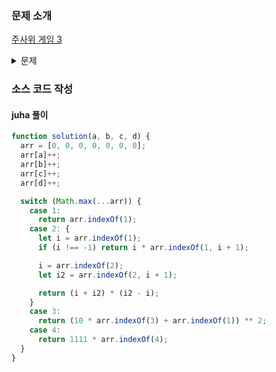 ### 문제 소개

[주사위 게임 3](https://school.programmers.co.kr/learn/courses/30/lessons/181916)

<details>
<summary>문제</summary>
<div markdown="1">

1부터 6까지 숫자가 적힌 주사위가 네 개 있습니다.
네 주사위를 굴렸을 때 나온 숫자에 따라 다음과 같은 점수를 얻습니다.
네 주사위에서 나온 숫자가 모두 p로 같다면 1111 × p점을 얻습니다.
세 주사위에서 나온 숫자가 p로 같고 나머지 다른 주사위에서 나온 숫자가 q(p ≠ q)라면 (10 × p + q)2 점을 얻습니다.
주사위가 두 개씩 같은 값이 나오고,
나온 숫자를 각각 p, q(p ≠ q)라고 한다면 (p + q) × |p - q|점을 얻습니다.
어느 두 주사위에서 나온 숫자가 p로 같고 나머지 두 주사위에서 나온 숫자가 각각 p와 다른 q, r(q ≠ r)이라면 q × r점을 얻습니다.
네 주사위에 적힌 숫자가 모두 다르다면 나온 숫자 중 가장 작은 숫자 만큼의 점수를 얻습니다.
네 주사위를 굴렸을 때 나온 숫자가 정수 매개변수 a, b, c, d로 주어질 때, 얻는 점수를 return 하는 solution 함수를 작성해 주세요.

</div>
</details>

### 소스 코드 작성

#### juha 풀이

```js
function solution(a, b, c, d) {
  arr = [0, 0, 0, 0, 0, 0, 0];
  arr[a]++;
  arr[b]++;
  arr[c]++;
  arr[d]++;

  switch (Math.max(...arr)) {
    case 1:
      return arr.indexOf(1);
    case 2: {
      let i = arr.indexOf(1);
      if (i !== -1) return i * arr.indexOf(1, i + 1);

      i = arr.indexOf(2);
      let i2 = arr.indexOf(2, i + 1);

      return (i + i2) * (i2 - i);
    }
    case 3:
      return (10 * arr.indexOf(3) + arr.indexOf(1)) ** 2;
    case 4:
      return 1111 * arr.indexOf(4);
  }
}
```
